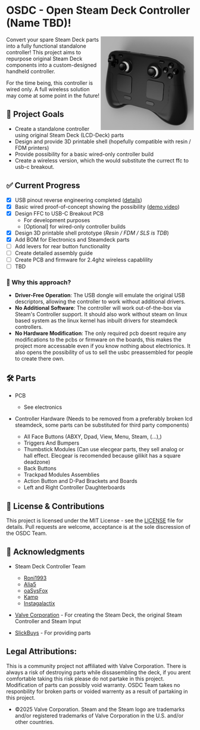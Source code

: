 # OSDC - Open Steam Deck Controller (Name TBD)!

<img src="./media/Preview.jpg" width="250" align="right">

Convert your spare Steam Deck parts into a fully functional standalone controller! This project aims to repurpose original Steam Deck components into a custom-designed handheld controller.

For the time being, this controller is wired only. A full wireless solution may come at some point in the future!

## 🎯 Project Goals

- Create a standalone controller using original Steam Deck (LCD-Deck) parts
- Design and provide 3D printable shell (hopefully compatible with resin / FDM printers)
- Provide possibility for a basic wired-only controller build
- Create a wireless version, which the would substitute the currect ffc to usb-c breakout.

## ✅ Current Progress

- [x] USB pinout reverse engineering completed ([details](./research/Controller_Boards.md))
- [x] Basic wired proof-of-concept showing the possibility ([demo video](https://youtu.be/daWLg8Y8ThU))
- [x] Design FFC to USB-C Breakout PCB
  - For development purposes
  - [Optional] for wired-only controller builds
- [x] Design 3D printable shell prototype (_Resin / FDM / SLS is TDB_)
- [x] Add BOM for Electronics and Steamdeck parts
- [ ] Add levers for rear button functionality
- [ ] Create detailed assembly guide
- [ ] Create PCB and firmware for 2.4ghz wireless capablility
- [ ] TBD

### 🤔 Why this approach?

- **Driver-Free Operation**: The USB dongle will emulate the original USB descriptors, allowing the controller to work without additional drivers.
- **No Additional Software**: The controller will work out-of-the-box via Steam's Controller support. It should also work without steam on linux based system as the linux kernel has inbuilt drivers for steamdeck controllers.
- **No Hardware Modification**: The only required pcb doesnt require any modifications to the pcbs or firmware on the boards, this makes the project more accessable even if you know nothing about electrionics. It also opens the possibility of us to sell the usbc preassembled for people to create there own.

## 🛠 Parts

- PCB
  - See electronics

- Controller Hardware (Needs to be removed from a preferably broken lcd steamdeck, some parts can be substituted for third party components)
  - All Face Buttons (ABXY, Dpad, View, Menu, Steam, (...),)
  - Triggers And Bumpers
  - Thumbstick Modules (Can use elecgear parts, they sell analog or hall effect. Elecgear is recomended because gilikit has a square deadzone)
  - Back Buttons
  - Trackpad Modules Assemblies
  - Action Button and D-Pad Brackets and Boards
  - Left and Right Controller Daughterboards
    
## 📝 License & Contributions

This project is licensed under the MIT License - see the [LICENSE](LICENSE) file for details.
Pull requests are welcome, acceptance is at the sole discression of the OSDC Team.


## 🙏 Acknowledgments

- Steam Deck Controller Team
  - [Roni1993](https://github.com/Roni1993)
  - [Alia5](https://github.com/Alia5)
  - [oaSysFox](https://github.com/oaSysFox)
  - [Kamp](https://github.com/mriankamp)
  - [Instagalactix](https://github.com/instagalactix)
    
- [Valve Corporation](https://www.valvesoftware.com/) - For creating the Steam Deck, the original Steam Controller and Steam Input
- [SlickBuys](slickbuysmodsandrepairs.com/) - For providing parts

## Legal Attributions:
This is a community project not affiliated with Valve Corporation. 
There is always a risk of destroying parts while dissasembling the deck, if you arent comfortable taking this risk please do not partake in this project. 
Modification of parts can possibly void warranty. 
OSDC Team takes no responbility for broken parts or voided warrenty as a result of partaking in this project.

- ©2025 Valve Corporation. Steam and the Steam logo are trademarks and/or registered trademarks of Valve Corporation in the U.S. and/or other countries.
